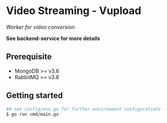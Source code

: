# Video Streaming - Vupload
_Worker for video conversion_

**See backend-service for more details**

Prerequisite
-----
* MongoDB >= v3.6
* RabbitMQ >= v3.8

Getting started
-----

```bash
## see config/env.go for further environment configurations
$ go run cmd/main.go
```

